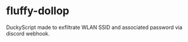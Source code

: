 # fluffy-dollop
DuckyScript made to exfiltrate WLAN SSID and associated password via discord webhook. 
